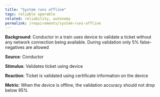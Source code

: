 ```yaml
---
title: "System runs offline"
tags: reliable operable
related: reliability, autonomy
permalink: /requirements/system-runs-offline
---
```


<div class="quality-requirement" markdown="1">

**Background**: Conductor in a train uses device to validate a ticket without any network connection being available. During validation only 5% false-negatives are allowed

**Source**: Conductor

**Stimulus**: Validates ticket using device

**Reaction**: Ticket is validated using certificate information on the device

**Metric**: When the device is offline, the validation accuracy should not drop below 95%


</div><br>




